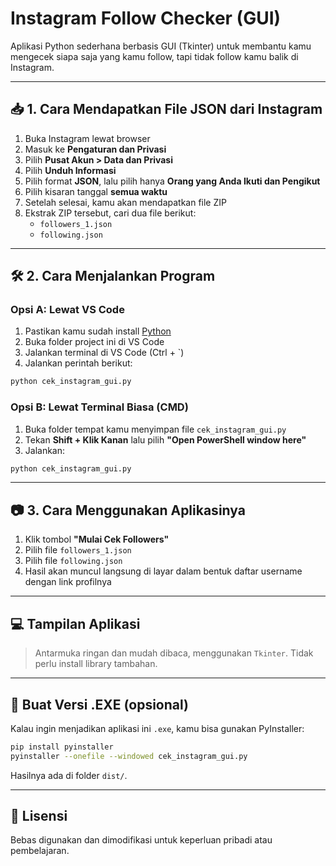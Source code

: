 # Instagram Follow Checker (GUI)

Aplikasi Python sederhana berbasis GUI (Tkinter) untuk membantu kamu mengecek siapa saja yang kamu follow, tapi tidak follow kamu balik di Instagram.

---

## 📥 1. Cara Mendapatkan File JSON dari Instagram

1. Buka Instagram lewat browser
2. Masuk ke **Pengaturan dan Privasi**
3. Pilih **Pusat Akun > Data dan Privasi**
4. Pilih **Unduh Informasi**
5. Pilih format **JSON**, lalu pilih hanya **Orang yang Anda Ikuti dan Pengikut**
6. Pilih kisaran tanggal **semua waktu**
7. Setelah selesai, kamu akan mendapatkan file ZIP
8. Ekstrak ZIP tersebut, cari dua file berikut:
   - `followers_1.json`
   - `following.json`

---

## 🛠 2. Cara Menjalankan Program

### Opsi A: Lewat VS Code

1. Pastikan kamu sudah install [Python](https://www.python.org/downloads/)
2. Buka folder project ini di VS Code
3. Jalankan terminal di VS Code (Ctrl + `)
4. Jalankan perintah berikut:

```bash
python cek_instagram_gui.py
```

### Opsi B: Lewat Terminal Biasa (CMD)

1. Buka folder tempat kamu menyimpan file `cek_instagram_gui.py`
2. Tekan **Shift + Klik Kanan** lalu pilih **"Open PowerShell window here"**
3. Jalankan:

```bash
python cek_instagram_gui.py
```

---

## 📷 3. Cara Menggunakan Aplikasinya

1. Klik tombol **"Mulai Cek Followers"**
2. Pilih file `followers_1.json`
3. Pilih file `following.json`
4. Hasil akan muncul langsung di layar dalam bentuk daftar username dengan link profilnya

---

## 💻 Tampilan Aplikasi

> Antarmuka ringan dan mudah dibaca, menggunakan `Tkinter`. Tidak perlu install library tambahan.

---

## 🔧 Buat Versi .EXE (opsional)

Kalau ingin menjadikan aplikasi ini `.exe`, kamu bisa gunakan PyInstaller:

```bash
pip install pyinstaller
pyinstaller --onefile --windowed cek_instagram_gui.py
```

Hasilnya ada di folder `dist/`.

---

## 📄 Lisensi

Bebas digunakan dan dimodifikasi untuk keperluan pribadi atau pembelajaran.
